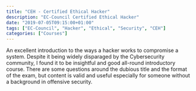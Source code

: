 ```yaml
---
title: "CEH - Certified Ethical Hacker"
description: "EC-Council Certified Ethical Hacker"
date: "2019-07-05T09:15:00+01:00"
tags: ["EC-Council", "Hacker", "Ethical", "Security", "CEH"]
categories: ["Courses"]
---
```


An excellent introduction to the ways a hacker works to compromise a system. Despite it being widely disparaged by the Cybersecurity community, I found it to be insightful and good all-round introductory course. There are some questions around the dubious title and the format of the exam, but content is valid and useful especially for someone without a background in offensive security.
